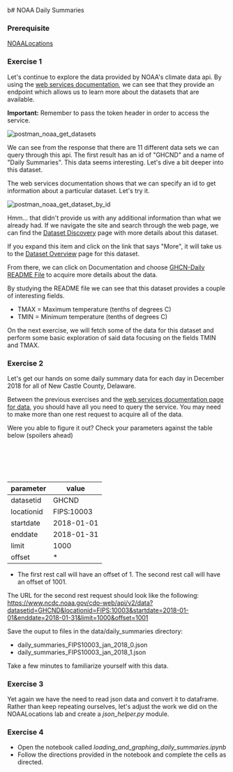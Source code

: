 b# NOAA Daily Summaries

### Prerequisite 

[NOAALocations](https://github.com/Zipcoder/DataEngineering.Labs.NOAALocations)

### Exercise 1 

Let's continue to explore the data provided by NOAA's climate data api. 
By using the [web services documentation](https://www.ncdc.noaa.gov/cdo-web/webservices/v2#datasets), 
we can see that they provide an endpoint which allows us to learn more about the datasets that are available.

**Important:** Remember to pass the token header in order to access the service.

![postman_noaa_get_datasets](imgs/postman_noaa_get_datasets.png)

We can see from the response that there are 11 different data sets we can query through this api. 
The first result has an id of "GHCND" and a name of "Daily Summaries". 
This data seems interesting. Let's dive a bit deeper into this dataset. 

The web services documentation shows that we can specify an id to get information about a particular dataset. 
Let's try it.

![postman_noaa_get_dataset_by_id](imgs/postman_noaa_get_dataset_by_id.png)

Hmm... that didn't provide us with any additional information than what we already had. 
If we navigate the site and search through the web page, we can find the 
[Dataset Discovery](https://www.ncdc.noaa.gov/cdo-web/datasets) page with more details about this dataset. 

If you expand this item and click on the link that says "More", it will take us to the 
[Dataset Overview](https://www.ncei.noaa.gov/metadata/geoportal/rest/metadata/item/gov.noaa.ncdc:C00861/html) page for 
this dataset. 

From there, we can click on Documentation and choose 
[GHCN-Daily README File](https://www1.ncdc.noaa.gov/pub/data/ghcn/daily/readme.txt) to acquire more details about the 
data.

By studying the README file we can see that this dataset provides a couple of interesting fields.
* TMAX = Maximum temperature (tenths of degrees C)
* TMIN = Minimum temperature (tenths of degrees C)

On the next exercise, we will fetch some of the data for this dataset and perform some basic exploration of said data 
focusing on the fields TMIN and TMAX.

### Exercise 2

Let's get our hands on some daily summary data for each day in December 2018 for all of New Castle County, Delaware. 

Between the previous exercises and the 
[web services documentation page for data](https://www.ncdc.noaa.gov/cdo-web/webservices/v2#data), 
you should have all you need to query the service. You may need to make more than one rest request to acquire all of the
 data.

Were you able to figure it out? Check your parameters against the table below (spoilers ahead)

<br><br><br><br>

| parameter  | value      | 
| ---------- | ---------- |
| datasetid  |  GHCND     |
| locationid | FIPS:10003 |
| startdate  | 2018-01-01 |
| enddate    | 2018-01-31 |
| limit      | 1000       | 
| offset     | *          | 

* The first rest call will have an offset of 1. The second rest call will have an offset of 1001.

The URL for the second rest request should look like the following:
 https://www.ncdc.noaa.gov/cdo-web/api/v2/data?datasetid=GHCND&locationid=FIPS:10003&startdate=2018-01-01&enddate=2018-01-31&limit=1000&offset=1001

Save the ouput to files in the data/daily_summaries directory:
* daily_summaries_FIPS10003_jan_2018_0.json
* daily_summaries_FIPS10003_jan_2018_1.json

Take a few minutes to familiarize yourself with this data. 

### Exercise 3

Yet again we have the need to read json data and convert it to dataframe. Rather than keep repeating ourselves, 
let's adjust the work we did on the NOAALocations lab and create a *json_helper.py* module.


### Exercise 4

* Open the notebook called *loading_and_graphing_daily_summaries.ipynb*
* Follow the directions provided in the notebook and complete the cells as directed.
